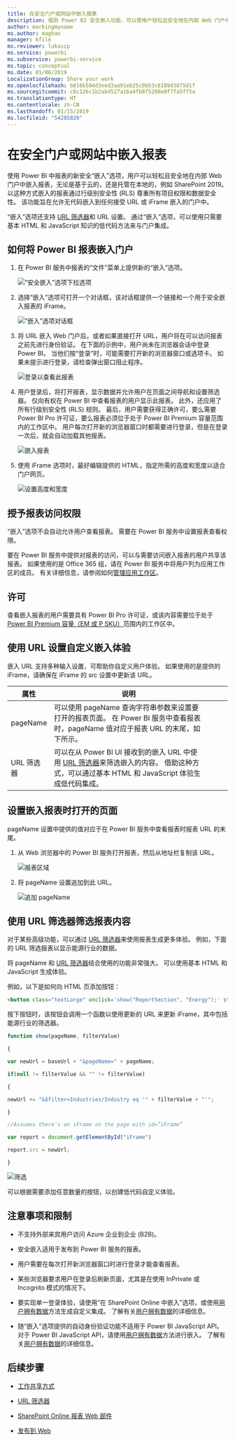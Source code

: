 ```yaml
---
title: 在安全门户或网站中嵌入报表
description: 借助 Power BI 安全嵌入功能，可以使用户轻松且安全地在内部 Web 门户中嵌入报表。
author: markingmyname
ms.author: maghan
manager: kfile
ms.reviewer: lukaszp
ms.service: powerbi
ms.subservice: powerbi-service
ms.topic: conceptual
ms.date: 01/08/2019
LocalizationGroup: Share your work
ms.openlocfilehash: b816b504d3eed3aa91eb25c0bb3c6189d3075d1f
ms.sourcegitcommit: c8c126c1b2ab4527a16a4fb8f5208e0f7fa5ff5a
ms.translationtype: HT
ms.contentlocale: zh-CN
ms.lasthandoff: 01/15/2019
ms.locfileid: "54285820"
---
```

# <a name="embed-a-report-in-a-secure-portal-or-website"></a>在安全门户或网站中嵌入报表

使用 Power BI 中报表的新安全“嵌入”选项，用户可以轻松且安全地在内部 Web 门户中嵌入报表，无论是基于云的，还是托管在本地的，例如 SharePoint 2019。 以这种方式嵌入的报表通过行级别安全性 (RLS) 尊重所有项目权限和数据安全性。 该功能旨在允许无代码嵌入到任何接受 URL 或 iFrame 嵌入的门户中。

“嵌入”选项还支持 [URL 筛选器](service-url-filters.md)和 URL 设置。 通过“嵌入”选项，可以使用只需要基本 HTML 和 JavaScript 知识的低代码方法来与门户集成。

## <a name="how-to-embed-power-bi-reports-into-portals"></a>如何将 Power BI 报表嵌入门户

1. 在 Power BI 服务中报表的“文件”菜单上提供新的“嵌入”选项。

    ![“安全嵌入”选项下拉选项](media/service-embed-secure/secure-embed-drop-down-menu.png)

2. 选择“嵌入”选项可打开一个对话框，该对话框提供一个链接和一个用于安全嵌入报表的 iFrame。

    ![“嵌入”选项对话框](media/service-embed-secure/secure-embed-code-dialog.png)

3. 将 URL 嵌入 Web 门户后，或者如果直接打开 URL，用户将在可以访问报表之前先进行身份验证。 在下面的示例中，用户尚未在浏览器会话中登录 Power BI。 当他们按“登录”时，可能需要打开新的浏览器窗口或选项卡。 如果未提示进行登录，请检查弹出窗口阻止程序。

    ![登录以查看此报表](media/service-embed-secure/secure-embed-sign-in.png)

4. 用户登录后，将打开报表，显示数据并允许用户在页面之间导航和设置筛选器。 仅向有权在 Power BI 中查看报表的用户显示此报表。 此外，还应用了所有行级别安全性 (RLS) 规则。 最后，用户需要获得正确许可，要么需要 Power BI Pro 许可证，要么报表必须位于处于 Power BI Premium 容量范围内的工作区中。 用户每次打开新的浏览器窗口时都需要进行登录，但是在登录一次后，就会自动加载其他报表。

    ![嵌入报表](media/service-embed-secure/secure-embed-report.png)

5. 使用 iFrame 选项时，最好编辑提供的 HTML，指定所需的高度和宽度以适合门户网页。

    ![设置高度和宽度](media/service-embed-secure/secure-embed-size.png)

## <a name="granting-access-to-reports"></a>授予报表访问权限

“嵌入”选项不会自动允许用户查看报表。 需要在 Power BI 服务中设置报表查看权限。

要在 Power BI 服务中提供对报表的访问，可以与需要访问嵌入报表的用户共享该报表。 如果使用的是 Office 365 组，请在 Power BI 服务中将用户列为应用工作区的成员。 有关详细信息，请参阅如何[管理应用工作区](service-manage-app-workspace-in-power-bi-and-office-365.md)。

## <a name="licensing"></a>许可

查看嵌入报表的用户需要具有 Power BI Pro 许可证，或该内容需要位于处于 [Power BI Premium 容量（EM 或 P SKU）](service-admin-premium-purchase.md)范围内的工作区中。

## <a name="customize-your-embed-experience-using-url-settings"></a>使用 URL 设置自定义嵌入体验

嵌入 URL 支持多种输入设置，可帮助你自定义用户体验。 如果使用的是提供的 iFrame，请确保在 iFrame 的 src 设置中更新该 URL。

| 属性  | 说明  |  |  |  |
|--------------|-----------------------------------------------------------------------------------------------------------------------------------------------------------------------------------------------------------------------|---|---|---|
| pageName  | 可以使用 pageName 查询字符串参数来设置要打开的报表页面。 在 Power BI 服务中查看报表时，pageName 值对应于报表 URL 的末尾，如下所示。 |  |  |  |
| URL 筛选器  | 可以在从 Power BI UI 接收到的嵌入 URL 中使用 [URL 筛选器](service-url-filters.md)来筛选嵌入的内容。 借助这种方式，可以通过基本 HTML 和 JavaScript 体验生成低代码集成。  |  |  |  |

## <a name="set-which-page-opens-when-the-report-is-embedded"></a>设置嵌入报表时打开的页面

pageName 设置中提供的值对应于在 Power BI 服务中查看报表时报表 URL 的末尾。

1. 从 Web 浏览器中的 Power BI 服务打开报表，然后从地址栏复制该 URL。

    ![报表区域](media/service-embed-secure/secure-embed-report-section.png)

2. 将 pageName 设置追加到此 URL。

    ![追加 pageName](media/service-embed-secure/secure-embed-append-page-name.png)

## <a name="filter-report-content-using-url-filters"></a>使用 URL 筛选器筛选报表内容

对于某些高级功能，可以通过 [URL 筛选器](service-url-filters.md)来使用报表生成更多体验。 例如，下面的 URL 筛选报表以显示能源行业的数据。

将 pageName 和 [URL 筛选器](service-url-filters.md)结合使用的功能非常强大。 可以使用基本 HTML 和 JavaScript 生成体验。

例如，以下是如何向 HTML 页添加按钮：

```html
<button class="textLarge" onclick='show("ReportSection", "Energy");' style="display: inline-block;">Show Energy</button>
```

按下按钮时，该按钮会调用一个函数以使用更新的 URL 来更新 iFrame，其中包括能源行业的筛选器。

```javascript
function show(pageName, filterValue)

{

var newUrl = baseUrl + "&pageName=" + pageName;

if(null != filterValue && "" != filterValue)

{

newUrl += "&$filter=Industries/Industry eq '" + filterValue + "'";

}

//Assumes there’s an iFrame on the page with id=”iFrame”

var report = document.getElementById("iFrame")

report.src = newUrl;

}
```

![筛选](media/service-embed-secure/secure-embed-filter.png)

可以根据需要添加任意数量的按钮，以创建低代码自定义体验。 

## <a name="considerations-and-limitations"></a>注意事项和限制

* 不支持外部来宾用户访问 Azure 企业到企业 (B2B)。

* 安全嵌入适用于发布到 Power BI 服务的报表。

* 用户需要在每次打开新浏览器窗口时进行登录才能查看报表。

* 某些浏览器要求用户在登录后刷新页面，尤其是在使用 InPrivate 或 Incognito 模式的情况下。

* 要实现单一登录体验，请使用“在 SharePoint Online 中嵌入”选项，或使用[用户拥有数据](developer/embed-sample-for-your-organization.md)方法生成自定义集成。 了解有关[用户拥有数据](developer/embed-sample-for-your-organization.md)的详细信息。

* 随“嵌入”选项提供的自动身份验证功能不适用于 Power BI JavaScript API。 对于 Power BI JavaScript API，请使用[用户拥有数据](developer/embed-sample-for-your-organization.md)方法进行嵌入。 了解有关[用户拥有数据](developer/embed-sample-for-your-organization.md)的详细信息。

## <a name="next-steps"></a>后续步骤

* [工作共享方式](service-how-to-collaborate-distribute-dashboards-reports.md)

* [URL 筛选器](service-url-filters.md)

* [SharePoint Online 报表 Web 部件](service-embed-report-spo.md)

* [发布到 Web](service-publish-to-web.md)
